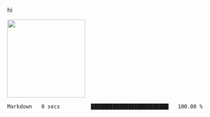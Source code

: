 hi

<img height="180em" src="https://github-readme-stats.vercel.app/api?username=AProductiveNerd&show_icons=true&hide_border=true&&count_private=true&include_all_commits=true" />

<!--START_SECTION:waka-->

```text
Markdown   0 secs          █████████████████████████   100.00 %
```

<!--END_SECTION:waka-->
